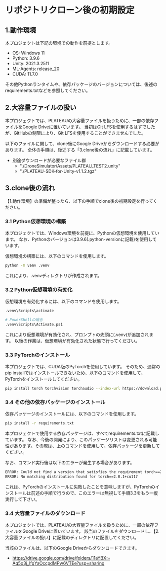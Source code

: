 # リポジトリクローン後の初期設定

## 1.動作環境
本プロジェクトは下記の環境での動作を前提とします。

* OS: Windows 11
* Python: 3.9.6
* Unity: 2021.3.25f1
* ML-Agents: release_20
* CUDA: 11.7.0

その他Pythonランタイムや、依存パッケージのバージョンについては、後述のrequirements.txtなどを参照してください。


## 2.大容量ファイルの扱い
本プロジェクトでは、PLATEAUの大容量ファイルを扱うために、一部の依存ファイルをGoogle Driveに置いています。
当初はGit LFSを使用するはずでしたが、GitHubの制限により、Git LFSを使用することができませんでした。

以下のファイルに関して、clone後にGoogle Driveからダウンロードする必要があります。
全体の手順は、後述する「3.clone後の流れ」に記載しています。

* 別途ダウンロードが必要なファイル群
    * "./DroneSimulator/Assets/PLATEAU_TEST2.unity"
    * "./PLATEAU-SDK-for-Unity-v1.1.2.tgz"

## 3.clone後の流れ
【1.動作環境】の準備が整ったら、以下の手順でclone後の初期設定を行ってください。

### 3.1 Python仮想環境の構築
本プロジェクトでは、Windows環境を前提に、Pythonの仮想環境を使用しています。
なお、Pythonのバージョンは3.9.6(.python-versionに記載)を使用しています。

仮想環境の構築には、以下のコマンドを使用します。
```bash
python -m venv .venv
```
これにより、.venvディレクトリが作成されます。

### 3.2 Python仮想環境の有効化
仮想環境を有効化するには、以下のコマンドを使用します。
```bash
.venv\Scripts\activate

# PowerShellの場合
.venv\Scripts\Activate.ps1
```
これにより仮想環境が有効化され、プロンプトの先頭に(.venv)が追加されます。
以後の作業は、仮想環境が有効化された状態で行ってください。

### 3.3 PyTorchのインストール
本プロジェクトでは、CUDA版のPyTorchを使用しています。
そのため、通常のpip installではインストールできないため、以下のコマンドを使用して、PyTorchをインストールしてください。
```bash
pip install torch torchvision torchaudio --index-url https://download.pytorch.org/whl/cu117
```
### 3.4 その他の依存パッケージのインストール
依存パッケージのインストールには、以下のコマンドを使用します。
```bash
pip install -r requirements.txt
```
本プロジェクトで使用する依存パッケージは、すべてrequirements.txtに記載しています。
なお、今後の開発により、このパッケージリストは変更される可能性があります。その際は、上のコマンドを使用して、依存パッケージを更新してください。

なお、コマンド実行後は以下のエラーが発生する場合があります。
```bash
ERROR: Could not find a version that satisfies the requirement torch==2.0.1+cu117 (from versions: 1.7.1, 1.8.0, 1.8.1, 1.9.0, 1.9.1, 1.10.0, 1.10.1, 1.10.2, 1.11.0, 1.12.0, 1.12.1, 1.13.0, 1.13.1, 2.0.0, 2.0.1)
ERROR: No matching distribution found for torch==2.0.1+cu117
```
これは、PyTorchのインストールに失敗したことを意味しますが、PyTorchのインストールは前述の手順で行うので、このエラーは無視して手順3.3をもう一度実行して下さい。


### 3.4 大容量ファイルのダウンロード
本プロジェクトでは、PLATEAUの大容量ファイルを扱うために、一部の依存ファイルをGoogle Driveに置いています。
該当のファイルをダウンロードし、【2.大容量ファイルの扱い】に記載のディレクトリに配置してください。

当該のファイルは、以下のGoogle Driveからダウンロードできます。
* https://drive.google.com/drive/folders/11aYBX--Aq5o3j_lfgYaOccpdMPw6VTEe?usp=sharing








